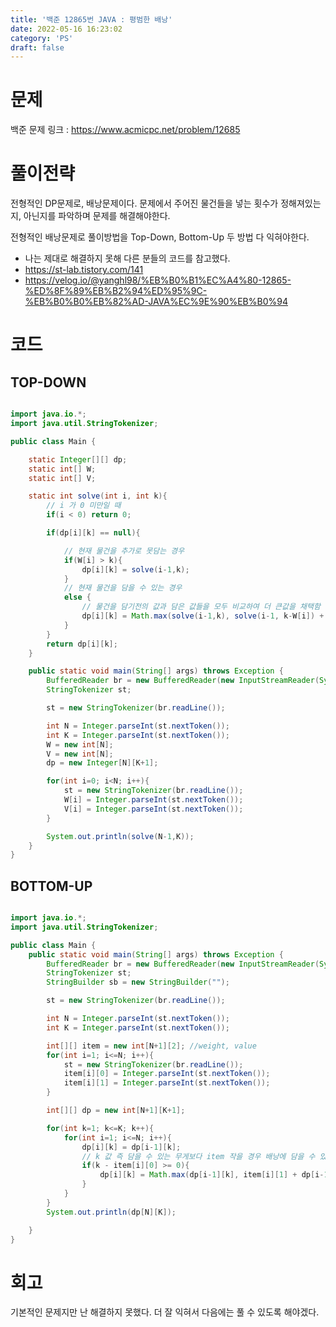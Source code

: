```yaml
---
title: '백준 12865번 JAVA : 평범한 배낭'
date: 2022-05-16 16:23:02
category: 'PS'
draft: false
---
```


# 문제

백준 문제 링크 : https://www.acmicpc.net/problem/12685

# 풀이전략

전형적인 DP문제로, 배낭문제이다. 문제에서 주어진 물건들을 넣는 횟수가 정해져있는지, 아닌지를 파악하며 문제를 해결해야한다.

전형적인 배낭문제로 풀이방법을 Top-Down, Bottom-Up 두 방법 다 익혀야한다.

- 나는 제대로 해결하지 못해 다른 분들의 코드를 참고했다.
- https://st-lab.tistory.com/141
- https://velog.io/@yanghl98/%EB%B0%B1%EC%A4%80-12865-%ED%8F%89%EB%B2%94%ED%95%9C-%EB%B0%B0%EB%82%AD-JAVA%EC%9E%90%EB%B0%94

# 코드

## TOP-DOWN

```java

import java.io.*;
import java.util.StringTokenizer;

public class Main {

    static Integer[][] dp;
    static int[] W;
    static int[] V;

    static int solve(int i, int k){
        // i 가 0 미만일 때
        if(i < 0) return 0;

        if(dp[i][k] == null){

            // 현재 물건을 추가로 못담는 경우
            if(W[i] > k){
                dp[i][k] = solve(i-1,k);
            }
            // 현재 물건을 담을 수 있는 경우
            else {
                // 물건을 담기전의 값과 담은 값들을 모두 비교하여 더 큰값을 채택함
                dp[i][k] = Math.max(solve(i-1,k), solve(i-1, k-W[i]) + V[i]);
            }
        }
        return dp[i][k];
    }

    public static void main(String[] args) throws Exception {
        BufferedReader br = new BufferedReader(new InputStreamReader(System.in));
        StringTokenizer st;

        st = new StringTokenizer(br.readLine());

        int N = Integer.parseInt(st.nextToken());
        int K = Integer.parseInt(st.nextToken());
        W = new int[N];
        V = new int[N];
        dp = new Integer[N][K+1];

        for(int i=0; i<N; i++){
            st = new StringTokenizer(br.readLine());
            W[i] = Integer.parseInt(st.nextToken());
            V[i] = Integer.parseInt(st.nextToken());
        }

        System.out.println(solve(N-1,K));
    }
}

```

## BOTTOM-UP

```java

import java.io.*;
import java.util.StringTokenizer;

public class Main {
    public static void main(String[] args) throws Exception {
        BufferedReader br = new BufferedReader(new InputStreamReader(System.in));
        StringTokenizer st;
        StringBuilder sb = new StringBuilder("");

        st = new StringTokenizer(br.readLine());

        int N = Integer.parseInt(st.nextToken());
        int K = Integer.parseInt(st.nextToken());

        int[][] item = new int[N+1][2]; //weight, value
        for(int i=1; i<=N; i++){
            st = new StringTokenizer(br.readLine());
            item[i][0] = Integer.parseInt(st.nextToken());
            item[i][1] = Integer.parseInt(st.nextToken());
        }

        int[][] dp = new int[N+1][K+1];

        for(int k=1; k<=K; k++){
            for(int i=1; i<=N; i++){
                dp[i][k] = dp[i-1][k];
                // k 값 즉 담을 수 있는 무게보다 item 작을 경우 배낭에 담을 수 있으므로 담는다.
                if(k - item[i][0] >= 0){
                    dp[i][k] = Math.max(dp[i-1][k], item[i][1] + dp[i-1][k-item[i][0]]);
                }
            }
        }
        System.out.println(dp[N][K]);

    }
}

```

# 회고

기본적인 문제지만 난 해결하지 못했다. 더 잘 익혀서 다음에는 풀 수 있도록 해야겠다.
